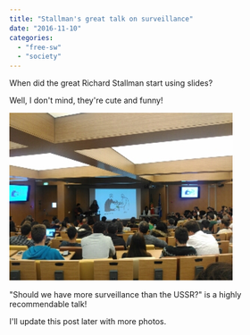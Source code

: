 ```yaml
---
title: "Stallman's great talk on surveillance"
date: "2016-11-10"
categories: 
  - "free-sw"
  - "society"
---
```


When did the great Richard Stallman start using slides?

Well, I don't mind, they're cute and funny!

[![image](images/wp-1478786965798.jpg "A slide")](https://blog.1407.org/wp-content/uploads/2016/11/wp-1478786965798.jpg)

"Should we have more surveillance than the USSR?" is a highly recommendable talk!

I'll update this post later with more photos.
